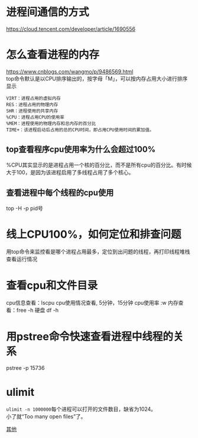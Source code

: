 # 进程间通信的方式
https://cloud.tencent.com/developer/article/1690556

# 怎么查看进程的内存
https://www.cnblogs.com/wangmo/p/9486569.html  
top命令默认是以CPU排序输出的，按字母「M」，可以按内存占用大小进行排序显示  
```
VIRT：进程占用的虚拟内存
RES：进程占用的物理内存
SHR：进程使用的共享内存
%CPU：进程占用CPU的使用率
%MEM：进程使用的物理内存和总内存的百分比
TIME+：该进程启动后占用的总的CPU时间，即占用CPU使用时间的累加值。
```
## top查看程序cpu使用率为什么会超过100%
%CPU其实显示的是进程占用一个核的百分比，而不是所有cpu的百分比。有时候大于100，是因为该进程启用了多线程占用了多个核心。

## 查看进程中每个线程的cpu使用
top -H -p pid号

# 线上CPU100%，如何定位和排查问题
用top命令来监控看是哪个进程占用最多，定位到出问题的线程，再打印线程堆栈查看运行情况

# 查看cpu和文件目录
cpu信息查看：lscpu
cpu使用情况查看, 5分钟，15分钟 cpu使用率 :w
内存查看：free -h
硬盘 df -h

# 用pstree命令快速查看进程中线程的关系
pstree -p 15736

# ulimit
`ulimit -n 1000000`每个进程可以打开的文件数目，缺省为1024。  
小了就“Too many open files”了。

[其他](https://www.cnblogs.com/zengkefu/p/5649407.html)
